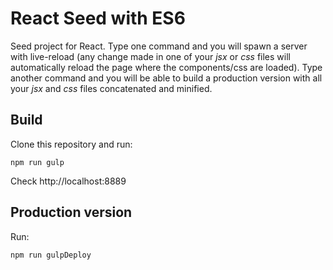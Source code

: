 # React Seed with ES6
Seed project for React. Type one command and you will spawn a server with live-reload (any change made in one of your *jsx* or *css* files will automatically reload the page where the components/css are loaded). Type another command and you will be able to build a production version with all your *jsx* and *css* files concatenated and minified.

## Build
Clone this repository and run:
    
    npm run gulp

Check http://localhost:8889

## Production version
Run:
    
    npm run gulpDeploy